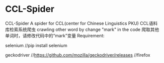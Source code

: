 # CCL-Spider
CCL-Spider
A spider for CCL(center for Chinese Linguistics PKU)
CCL语料库检索系统爬虫
crawling  other word by change "mark" in the code 
爬取其他单词时，请修改代码中的“mark”变量
Requirement:

selenium  //pip install selenium

geckodriver   //https://github.com/mozilla/geckodriver/releases       //firefox
	
